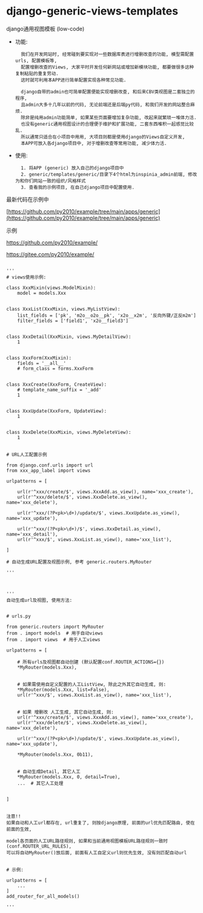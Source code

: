 # django-generic-views-templates
django通用视图模板 (low-code)

* 功能:

        我们在开发网站时, 经常碰到要实现对一些数据库表进行增删改查的功能, 模型需配置urls, 配置模板等,
        配置增删改查的Views, 大家平时开发任何新网站或增加新模块功能, 都要做很多这种复制粘贴的重复劳动.
        这时就可利用本APP进行简单配置实现各种常见功能.

        django自带的admin也可简单配置便能实现增删改查, 和后来CBV类视图是二套独立的程序,
        且admin大多十几年以前的代码, 无论前端还是后端py代码, 和我们开发的网站整合麻烦.
        除非是纯用admin功能简单, 如果某些页面要增加复杂功能, 改起来就繁琐一堆体力活. 
        也没有generic通用视图设计的合理便于维护和扩展功能, 二套东西堆积一起感觉比较乱.
        所以通常只适合在小项目中用用, 大项目则都是使用django的Views自定义开发,
        本APP可放入各django项目中, 对于增删改查等常用功能, 减少体力活.

* 使用:

        1. 将APP (generic) 放入自己的django项目中
        2. generic/templates/generic/目录下4个html为inspinia_admin前端, 修改为和你们网站一致的组织/风格样式
        3. 查看我的示例项目, 在自己django项目中配置使用.

最新代码在示例中

[https://github.com/py2010/example/tree/main/apps/generic](https://github.com/py2010/example/tree/main/apps/generic)

示例

https://github.com/py2010/example/

https://gitee.com/py2010/example/


```

'''
# views使用示例:

class XxxMixin(views.ModelMixin):
    model = models.Xxx


class XxxList(XxxMixin, views.MyListView):
    list_fields = ['pk', 'm2o__o2o__pk', 'x2o__x2m', '反向外键/正反m2m']
    filter_fields = ['field1', 'x2o__field3']


class XxxDetail(XxxMixin, views.MyDetailView):
    1


class XxxForm(XxxMixin):
    fields = '__all__'
    # form_class = forms.XxxForm


class XxxCreate(XxxForm, CreateView):
    # template_name_suffix = '_add'
    1


class XxxUpdate(XxxForm, UpdateView):
    1


class XxxDelete(XxxMixin, views.MyDeleteView):
    1


# URL人工配置示例

from django.conf.urls import url
from xxx_app_label import views

urlpatterns = [

    url(r'^xxx/create/$', views.XxxAdd.as_view(), name='xxx_create'),
    url(r'^xxx/delete/$', views.XxxDelete.as_view(), name='xxx_delete'),

    url(r'^xxx/(?P<pk>\d+)/update/$', views.XxxUpdate.as_view(), name='xxx_update'),

    url(r'^xxx/(?P<pk>\d+)/$', views.XxxDetail.as_view(), name='xxx_detail'),
    url(r'^xxx/$', views.XxxList.as_view(), name='xxx_list'),

]

# 自动生成URL配置及视图示例, 参考 generic.routers.MyRouter

'''



'''
自动生成url及视图, 使用方法:


# urls.py

from generic.routers import MyRouter
from . import models  # 用于自动views
from . import views  # 用于人工views

urlpatterns = [

    # 所有urls及视图都自动创建 (默认配置conf.ROUTER_ACTIONS={})
    *MyRouter(models.Xxx),


    # 如果需使用自定义配置的人工ListView, 除此之外其它自动生成, 则:
    *MyRouter(models.Xxx, list=False),
    url(r'^xxx/$', views.XxxList.as_view(), name='xxx_list'),


    # 如果 增删改 人工生成, 其它自动生成, 则:
    url(r'^xxx/create/$', views.XxxAdd.as_view(), name='xxx_create'),
    url(r'^xxx/delete/$', views.XxxDelete.as_view(), name='xxx_delete'),

    url(r'^xxx/(?P<pk>\d+)/update/$', views.XxxUpdate.as_view(), name='xxx_update'),

    *MyRouter(models.Xxx, 0b11),


    # 自动生成Detail, 其它人工
    *MyRouter(models.Xxx, 0, detail=True),
    ...  # 其它人工处理


]


注意!!
如果自动和人工url都存在, url重复了, 则按django原理, 前面的url优先匹配路由, 使在前面的生效,

model各页面的人工URL路径规则, 如果和当前通用视图模板URL路径规则一致时(conf.ROUTER_URL_RULES),
可以将自动MyRouter()放后面, 前面有人工自定义url则优先生效, 没有则匹配自动url


# 示例:

urlpatterns = [
    ...
]
add_router_for_all_models()

'''


